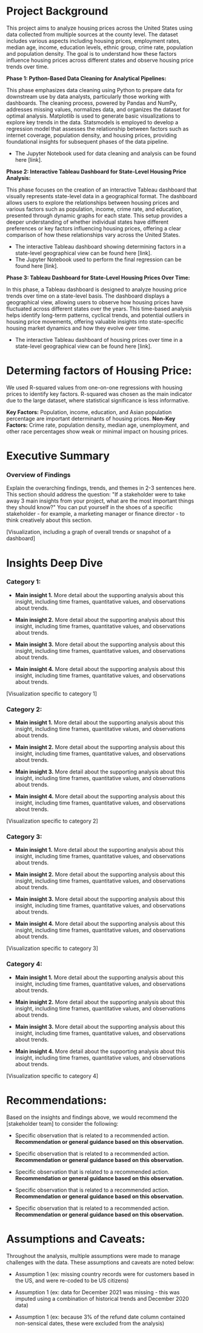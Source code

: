 # Project Background
This project aims to analyze housing prices across the United States using data collected from multiple sources at the county level. The dataset includes various aspects including housing prices, employment rates, median age, income, education levels, ethnic group, crime rate, population and population density. The goal is to understand how these factors influence housing prices across different states and observe housing price trends over time.

**Phase 1: Python-Based Data Cleaning for Analytical Pipelines:**

This phase emphasizes data cleaning using Python to prepare data for downstream use by data analysts, particularly those working with dashboards. The cleaning process, powered by Pandas and NumPy, addresses missing values, normalizes data, and organizes the dataset for optimal analysis. Matplotlib is used to generate basic visualizations to explore key trends in the data. Statsmodels is employed to develop a regression model that assesses the relationship between factors such as internet coverage, population density, and housing prices, providing foundational insights for subsequent phases of the data pipeline.

- The Jupyter Notebook used for data cleaning and analysis can be found here [link].

**Phase 2: Interactive Tableau Dashboard for State-Level Housing Price Analysis:**

This phase focuses on the creation of an interactive Tableau dashboard that visually represents state-level data in a geographical format. The dashboard allows users to explore the relationships between housing prices and various factors such as population, income, crime rate, and education, presented through dynamic graphs for each state. This setup provides a deeper understanding of whether individual states have different preferences or key factors influencing housing prices, offering a clear comparison of how these relationships vary across the United States.

- The interactive Tableau dashboard showing determining factors in a state-level geographical view can be found here [link].
- The Jupyter Notebook used to perform the final regression can be found here [link].

**Phase 3: Tableau Dashboard for State-Level Housing Prices Over Time:**

In this phase, a Tableau dashboard is designed to analyze housing price trends over time on a state-level basis. The dashboard displays a geographical view, allowing users to observe how housing prices have fluctuated across different states over the years. This time-based analysis helps identify long-term patterns, cyclical trends, and potential outliers in housing price movements, offering valuable insights into state-specific housing market dynamics and how they evolve over time.

- The interactive Tableau dashboard of housing prices over time in a state-level geographical view can be found here [link].

# Determing factors of Housing Price:
We used R-squared values from one-on-one regressions with housing prices to identify key factors. R-squared was chosen as the main indicator due to the large dataset, where statistical significance is less informative.

**Key Factors:** Population, income, education, and Asian population percentage are important determinants of housing prices.
**Non-Key Factors:** Crime rate, population density, median age, unemployment, and other race percentages show weak or minimal impact on housing prices.


# Executive Summary

### Overview of Findings

Explain the overarching findings, trends, and themes in 2-3 sentences here. This section should address the question: "If a stakeholder were to take away 3 main insights from your project, what are the most important things they should know?" You can put yourself in the shoes of a specific stakeholder - for example, a marketing manager or finance director - to think creatively about this section.

[Visualization, including a graph of overall trends or snapshot of a dashboard]



# Insights Deep Dive
### Category 1:

* **Main insight 1.** More detail about the supporting analysis about this insight, including time frames, quantitative values, and observations about trends.
  
* **Main insight 2.** More detail about the supporting analysis about this insight, including time frames, quantitative values, and observations about trends.
  
* **Main insight 3.** More detail about the supporting analysis about this insight, including time frames, quantitative values, and observations about trends.
  
* **Main insight 4.** More detail about the supporting analysis about this insight, including time frames, quantitative values, and observations about trends.

[Visualization specific to category 1]


### Category 2:

* **Main insight 1.** More detail about the supporting analysis about this insight, including time frames, quantitative values, and observations about trends.
  
* **Main insight 2.** More detail about the supporting analysis about this insight, including time frames, quantitative values, and observations about trends.
  
* **Main insight 3.** More detail about the supporting analysis about this insight, including time frames, quantitative values, and observations about trends.
  
* **Main insight 4.** More detail about the supporting analysis about this insight, including time frames, quantitative values, and observations about trends.

[Visualization specific to category 2]


### Category 3:

* **Main insight 1.** More detail about the supporting analysis about this insight, including time frames, quantitative values, and observations about trends.
  
* **Main insight 2.** More detail about the supporting analysis about this insight, including time frames, quantitative values, and observations about trends.
  
* **Main insight 3.** More detail about the supporting analysis about this insight, including time frames, quantitative values, and observations about trends.
  
* **Main insight 4.** More detail about the supporting analysis about this insight, including time frames, quantitative values, and observations about trends.

[Visualization specific to category 3]


### Category 4:

* **Main insight 1.** More detail about the supporting analysis about this insight, including time frames, quantitative values, and observations about trends.
  
* **Main insight 2.** More detail about the supporting analysis about this insight, including time frames, quantitative values, and observations about trends.
  
* **Main insight 3.** More detail about the supporting analysis about this insight, including time frames, quantitative values, and observations about trends.
  
* **Main insight 4.** More detail about the supporting analysis about this insight, including time frames, quantitative values, and observations about trends.

[Visualization specific to category 4]



# Recommendations:

Based on the insights and findings above, we would recommend the [stakeholder team] to consider the following: 

* Specific observation that is related to a recommended action. **Recommendation or general guidance based on this observation.**
  
* Specific observation that is related to a recommended action. **Recommendation or general guidance based on this observation.**
  
* Specific observation that is related to a recommended action. **Recommendation or general guidance based on this observation.**
  
* Specific observation that is related to a recommended action. **Recommendation or general guidance based on this observation.**
  
* Specific observation that is related to a recommended action. **Recommendation or general guidance based on this observation.**
  


# Assumptions and Caveats:

Throughout the analysis, multiple assumptions were made to manage challenges with the data. These assumptions and caveats are noted below:

* Assumption 1 (ex: missing country records were for customers based in the US, and were re-coded to be US citizens)
  
* Assumption 1 (ex: data for December 2021 was missing - this was imputed using a combination of historical trends and December 2020 data)
  
* Assumption 1 (ex: because 3% of the refund date column contained non-sensical dates, these were excluded from the analysis)
